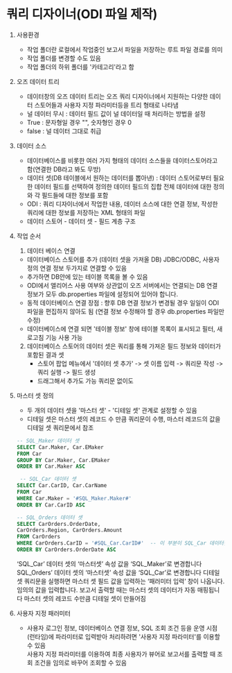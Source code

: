 # 쿼리 디자이너(ODI 파일 제작)
1. 사용환경
    -  작업 폴더란 로컬에서 작업중인 보고서 파일을 저장하는 루트 파일 경로를 의미
    -  작업 폴더를 변경할 수도 있음
    -  작업 폴더의 하위 폴더를 '카테고리'라고 함

2. 오즈 데이터 트리
    - 데이터창의 오즈 데이터 트리는 오즈 쿼리 디자이너에서 지원하는 다양한 데이터 스토어들과
    사용자 지정 파라미터등을 트리 형태로 나타냄
    - 널 데이터 무시 : 데이터 필드 값이 널 데이터일 때 처리하는 방법을 설정
    - True : 문자형일 경우 "", 숫자형인 경우 0
    - false : 널 데이터 그대로 취급

3. 데이터 소스
   - 데이터베이스를 비롯한 여러 가지 형태의 데이터 소스들을 데이터스토어라고 함(연결한 DB라고 봐도 무방)
   - 데이터 셋(DB 테이블에서 원하는 데이터를 뽑아낸) : 데이터 스토어로부터 필요한 데이터 필드를 선택하여 정의한 데이터 필드의 집합
                 전체 데이터에 대한 정의와 각 필드들에 대한 정보를 포함
   - ODI : 쿼리 디자이너에서 작업한 내용, 데이터 소스에 대한 연결 정보, 작성한 쿼리에 대한 정보를 저장하는 XML 형태의 파일
   - 데이터 스토어 - 데이터 셋 - 필드 계층 구조
  

4. 작업 순서
   1. 데이터 베이스 연결
   - 데이터베이스 스토어를 추가 (데이터 셋을 가져올 DB) JDBC/ODBC, 사용자 정의 연결 정보 두가지로 연결할 수 있음
   - 추가하면 DB안에 있는 테이블 목록을 볼 수 있음
   - ODI에서 앨리어스 사용 여부와 상관없이 오즈 서버에서는 연결되는 DB 연결 정보가 모두 db.properties 파일에 설정되어 있어야 합니다.
   - 동적 데이터베이스 연결 장점 : 향후 DB 연결 정보가 변경될 경우 일일이 ODI 파일을 편집하지 않아도 됨 (연결 정보 수정해야 할 경우 db.properties 파일만 수정)
   - 데이터베이스에 연결 되면 '테이블 정보' 창에 테이블 목록이 표시되고 필터, 새로고침 기능 사용 가능

   2. 데이터베이스 스토어의 데이터 셋은 쿼리를 통해 가져온 필드 정보와 데이터가 포함된 결과 셋
      - 스토어 팝업 메뉴에서 '데이터 셋 추가' -> 셋 이름 입력 -> 쿼리문 작성 -> 쿼리 실행 -> 필드 생성
      - 드래그해서 추가도 가능 쿼리문 없이도
     

5. 마스터 셋 정의
   - 두 개의 데이터 셋을 '마스터 셋' - '디테일 셋' 관계로 설정할 수 있음
   - 디테일 셋은 마스터 셋의 레코드 수 만큼 쿼리문이 수행, 마스터 레코드의 값을 디테일 셋 쿼리문에서 참조 
   ```SQL
   -- SQL_Maker 데이터 셋
   SELECT Car.Maker, Car.EMaker
   FROM Car
   GROUP BY Car.Maker, Car.EMaker
   ORDER BY Car.Maker ASC

    -- SQL_Car 데이터 셋
   SELECT Car.CarID, Car.CarName
   FROM Car
   WHERE Car.Maker = '#SQL_Maker.Maker#'
   ORDER BY Car.CarID ASC

   -- SQL_Orders 데이터 셋 
   SELECT CarOrders.OrderDate,
   CarOrders.Region, CarOrders.Amount
   FROM CarOrders
   WHERE CarOrders.CarID = '#SQL_Car.CarID#'  -- 이 부분이 SQL_Car 데이터셋의 CarId필드를 설정하는 
   ORDER BY CarOrders.OrderDate ASC

   ```
   ‘SQL_Car’ 데이터 셋의 ‘마스터셋’ 속성 값을 ‘SQL_Maker’로 변경합니다
   SQL_Orders’ 데이터 셋의 ‘마스터셋’ 속성 값을 ‘SQL_Car’로 변경합니다
   디테일 셋 쿼리문을 실행하면 마스터 셋 필드 값을 입력하는 ‘패러미터 입력’ 창이 나옵니다. 임의의 값을 입력합니다. 보고서 출력할 때는 마스터 셋의 데이터가 자동 매핑됩니다
   마스터 셋의 레코드 수만큼 디테일 셋이 만들어짐

6. 사용자 지정 패러미터
   - 사용자 로그인 정보, 데이터베이스 연결 정보, SQL 조회 조건 등을 운영 시점(런타임)에 파라미터로 입력받아 처리하려면 '사용자 지정 파라미터'를 이용할 수 있음      
     사용자 지정 파라미터를 이용하여 최종 사용자가 뷰어로 보고서를 출력할 때 조회 조건을 임의로 바꾸어 조회할 수 있음
